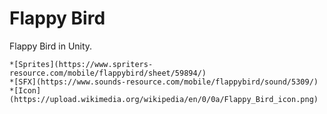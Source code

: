 # Flappy Bird
Flappy Bird in Unity.

    *[Sprites](https://www.spriters-resource.com/mobile/flappybird/sheet/59894/)
    *[SFX](https://www.sounds-resource.com/mobile/flappybird/sound/5309/)
    *[Icon](https://upload.wikimedia.org/wikipedia/en/0/0a/Flappy_Bird_icon.png)